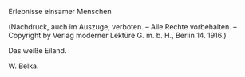 <p class="toc" id="subtitle">Erlebnisse einsamer Menschen</p>
<p class="toc">(Nachdruck, auch im Auszuge, verboten. – Alle Rechte vorbehalten. – 
Copyright by Verlag moderner Lektüre G.&nbsp;m.&nbsp;b.&nbsp;H., Berlin 14. 1916.)</p>
<p class="toc" id="title">Das weiße Eiland.</p>
<p class="toc" id="author">W. Belka.</p>

